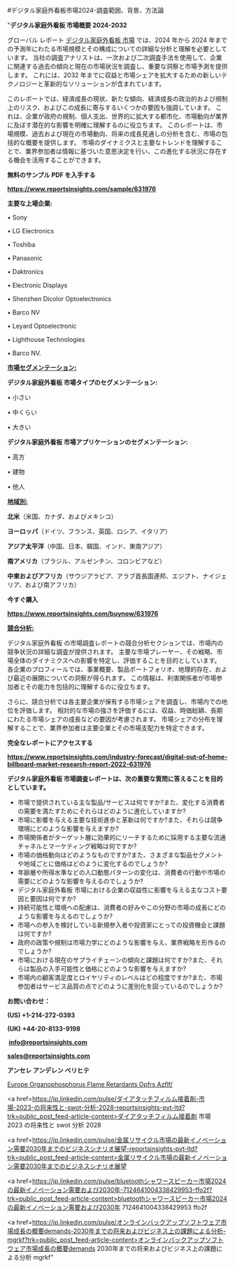 #デジタル家庭外看板市場2024-調査範囲、背景、方法論

"<strong>デジタル家庭外看板 市場概要 2024-2032</strong>

グローバル レポート <a href=https://www.reportsinsights.com/sample/631976>デジタル家庭外看板 市場</a> では、2024 年から 2024 年までの予測年にわたる市場規模とその構成についての詳細な分析と理解を必要としています。 当社の調査アナリストは、一次および二次調査手法を使用して、企業に関連する過去の傾向と現在の市場状況を調査し、重要な洞察と市場予測を提供します。 これには、2032 年までに収益と市場シェアを拡大​​するための新しいテクノロジーと革新的なソリューションが含まれています。

このレポートでは、経済成長の現状、新たな傾向、経済成長の政治的および規制上のリスク、およびこの成長に寄与するいくつかの要因も強調しています。 これは、企業が政府の規制、個人支出、世界的に拡大する都市化、市場動向が業界に及ぼす潜在的な影響を明確に理解するのに役立ちます。 このレポートは、市場規模、過去および現在の市場動向、将来の成長見通しの分析を含む、市場の包括的な概要を提供します。 市場のダイナミクスと主要なトレンドを理解することで、業界参加者は情報に基づいた意思決定を行い、この進化する状況に存在する機会を活用することができます。

<strong><b>無料のサンプル PDF を入手する</b></strong>

<a href=https://www.reportsinsights.com/sample/631976><strong><u>https://www.reportsinsights.com/sample/631976</u></strong></a>

<strong>主要な上場企業:</strong>

• Sony

• LG Electronics

• Toshiba

• Panasonic

• Daktronics

• Electronic Displays

• Shenzhen Dicolor Optoelectronics

• Barco NV

• Leyard Optoelectronic

• Lighthouse Technologies

• Barco NV.

<strong><u>市場セグメンテーション</u></strong><strong><u>:</u></strong>

<strong>デジタル家庭外看板 市場タイプのセグメンテーション:</strong>

• 小さい

• 中くらい

• 大きい

<strong>デジタル家庭外看板 市場アプリケーションのセグメンテーション:</strong>

• 高方

• 建物

• 他人

<strong><u>地域別</u></strong><strong><u>:</u></strong>

<strong>北米</strong>（米国、カナダ、およびメキシコ）

<strong>ヨーロッパ</strong>（ドイツ、フランス、英国、ロシア、イタリア）

<strong>アジア太平洋</strong>（中国、日本、韓国、インド、東南アジア）

<strong>南アメリカ</strong>（ブラジル、アルゼンチン、コロンビアなど）

<strong>中東およびアフリカ</strong>（サウジアラビア、アラブ首長国連邦、エジプト、ナイジェリア、および南アフリカ）

<strong>今すぐ購入</strong>

<a href=https://www.reportsinsights.com/buynow/631976><strong><u>https://www.reportsinsights.com/buynow/631976</u></strong></a>

<strong><u>競合分析:</u></strong>

デジタル家庭外看板 の市場調査レポートの競合分析セクションでは、市場内の競争状況の詳細な調査が提供されます。 主要な市場プレーヤー、その戦略、市場全体のダイナミクスへの影響を特定し、評価することを目的としています。 各企業のプロフィールでは、事業概要、製品ポートフォリオ、地理的存在、および最近の展開についての洞察が得られます。 この情報は、利害関係者が市場参加者とその能力を包括的に理解するのに役立ちます。

さらに、競合分析では各主要企業が保有する市場シェアを調査し、市場内での地位を評価します。 相対的な市場の強さを評価するには、収益、時価総額、長期にわたる市場シェアの成長などの要因が考慮されます。 市場シェアの分布を理解することで、業界参加者は主要企業とその市場支配力を特定できます。

<strong>完全なレポートにアクセスする</strong>

<a href=https://www.reportsinsights.com/industry-forecast/digital-out-of-home-billboard-market-research-report-2022-631976><strong><u><b>https://www.reportsinsights.com/industry-forecast/digital-out-of-home-billboard-market-research-report-2022-631976</b></u></strong></a>

<strong><b>デジタル家庭外看板 市場調査レポートは、次の重要な質問に答えることを目的としています。</b></strong>
<ul>
  <li>市場で提供されている主な製品/サービスは何ですか?また、変化する消費者の需要を満たすためにそれらはどのように進化していますか?</li>
  <li>市場に影響を与える主要な技術進歩と革新は何ですか?また、それらは競争環境にどのような影響を与えますか?</li>
  <li>市場関係者がターゲット層に効果的にリーチするために採用する主要な流通チャネルとマーケティング戦略は何ですか?</li>
  <li>市場の価格動向はどのようなものですか?また、さまざまな製品セグメントや地域ごとに価格はどのように変化するのでしょうか?</li>
  <li>年齢層や所得水準などの人口動態パターンの変化は、消費者の行動や市場の需要にどのような影響を与えるのでしょうか?</li>
  <li>デジタル家庭外看板 市場における企業の収益性に影響を与える主なコスト要因と要因は何ですか?</li>
  <li>持続可能性と環境への配慮は、消費者の好みやこの分野の市場の成長にどのような影響を与えるのでしょうか?</li>
  <li>市場への参入を検討している新規参入者や投資家にとっての投資機会と課題は何ですか?</li>
  <li>政府の政策や規制は市場力学にどのような影響を与え、業界戦略を形作るのでしょうか?</li>
  <li>市場における現在のサプライチェーンの傾向と課題は何ですか?また、それらは製品の入手可能性と価格にどのような影響を与えますか?</li>
  <li>市場内の顧客満足度とロイヤリティのレベルはどの程度ですか?また、市場参加者はサービス品質の点でどのように差別化を図っているのでしょうか?</li>
</ul>
<strong>お問い合わせ：</strong>

<strong>(US) +1-214-272-0393</strong>

<strong>(UK) +44-20-8133-9198</strong>

<strong> </strong><a href=info@reportsinsights.com><strong><u>info@reportsinsights.com</u></strong></a>

<a href=sales@reportsinsights.com><strong><u>sales@reportsinsights.com</u></strong></a>

<strong>アンセレ アンデレン ベリヒテ</strong>

<a href=https://www.linkedin.com/pulse/europe-organophosphorus-flame-retardants-opfrs-azflf/>Europe Organophosphorus Flame Retardants Opfrs Azflf/</a>

<a href=https://jp.linkedin.com/pulse/ダイアタッチフィルム接着剤-市場-2023-の将来性と-swot-分析-2028-reportsinsights-pvt-ltd?trk=public_post_feed-article-content>ダイアタッチフィルム接着剤 市場 2023 の将来性と swot 分析 2028</a>

<a href=https://jp.linkedin.com/pulse/金属リサイクル市場の最新イノベーション需要2030年までのビジネスシナリオ展望-reportsinsights-pvt-ltd?trk=public_post_feed-article-content>金属リサイクル市場の最新イノベーション需要2030年までのビジネスシナリオ展望</a>

<a href=https://jp.linkedin.com/pulse/bluetoothシャワースピーカー市場2024の最新イノベーション需要および2030年-7124641004338429953-ffo2f?trk=public_post_feed-article-content>bluetoothシャワースピーカー市場2024の最新イノベーション需要および2030年 7124641004338429953 ffo2f</a>

<a href=https://jp.linkedin.com/pulse/オンラインバックアップソフトウェア市場成長の概要demands-2030年までの将来およびビジネス上の課題による分析-mgrkf?trk=public_post_feed-article-content>オンラインバックアップソフトウェア市場成長の概要demands 2030年までの将来およびビジネス上の課題による分析 mgrkf</a>"
